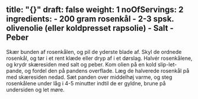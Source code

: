 title: "{}"
draft: false
weight: 1
noOfServings: 2
ingredients:
	- 200 gram rosenkål
	- 2-3 spsk. olivenolie (eller koldpresset rapsolie)
	- Salt
	- Peber
---

Skær bunden af rosenkålen, og pil de yderste blade af. Skyl de ordnede
rosenkål, og tør i et rent klæde eller dryp af i et dørslag. Halvér
rosenkålene, og krydr skæresiden med salt og peber. Kom olien på en kold
slip-let-pande, og fordel den på pandens overflade. Læg de halverede
rosenkål på med skæresiden nedad. Sæt panden over middelhøj varme, og
steg rosenkålene under låg i 4-5 minutter indtil de er gyldne, brune på
undersiden og let møre.

